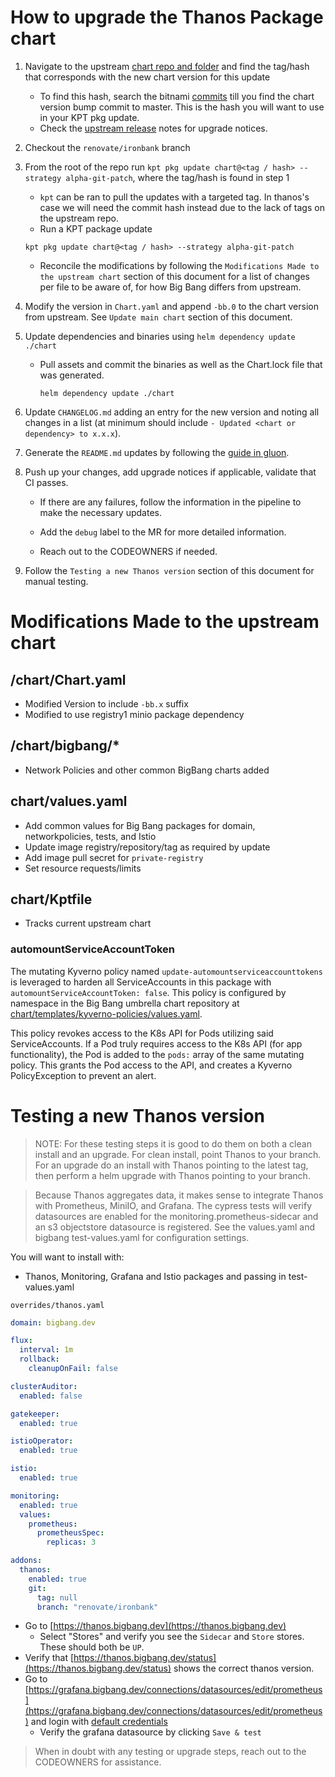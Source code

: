 # How to upgrade the Thanos Package chart

1. Navigate to the upstream [chart repo and folder](https://github.com/bitnami/charts/tree/main/bitnami/thanos) and find the tag/hash that corresponds with the new chart version for this update
    - To find this hash, search the bitnami [commits](https://github.com/bitnami/charts/blame/main/bitnami/thanos/Chart.yaml#L38) till you find the chart version bump commit to master.  This is the hash you will want to use in your KPT pkg update.
    - Check the [upstream release](https://thanos.io/tip/thanos/changelog.md/#changelog) notes for upgrade notices.

2. Checkout the `renovate/ironbank` branch

3. From the root of the repo run `kpt pkg update chart@<tag / hash> --strategy alpha-git-patch`, where the tag/hash is found in step 1

    - `kpt` can be ran to pull the updates with a targeted tag.  In thanos's case we will need the commit hash instead due to the lack of tags on the upstream repo.
    - Run a KPT package update
    ```shell
    kpt pkg update chart@<tag / hash> --strategy alpha-git-patch
    ```
    - Reconcile the modifications by following the `Modifications Made to the upstream chart` section of this document for a list of changes per file to be aware of, for how Big Bang differs from upstream.

4. Modify the version in `Chart.yaml` and append `-bb.0` to the chart version from upstream. See `Update main chart` section of this document.

5. Update dependencies and binaries using `helm dependency update ./chart`

    - Pull assets and commit the binaries as well as the Chart.lock file that was generated.
      ```shell
      helm dependency update ./chart
      ```

6. Update `CHANGELOG.md` adding an entry for the new version and noting all changes in a list (at minimum should include `- Updated <chart or dependency> to x.x.x`).

7. Generate the `README.md` updates by following the [guide in gluon](https://repo1.dso.mil/big-bang/product/packages/gluon/-/blob/master/docs/bb-package-readme.md).

8. Push up your changes, add upgrade notices if applicable, validate that CI passes. 

    - If there are any failures, follow the information in the pipeline to make the necessary updates. 

    - Add the `debug` label to the MR for more detailed information. 
    
    - Reach out to the CODEOWNERS if needed.

9. Follow the `Testing a new Thanos version` section of this document for manual testing.

# Modifications Made to the upstream chart

## /chart/Chart.yaml
- Modified Version to include `-bb.x` suffix
- Modified to use registry1 minio package dependency

## /chart/bigbang/*
- Network Policies and other common BigBang charts added

## chart/values.yaml
- Add common values for Big Bang packages for domain, networkpolicies, tests, and Istio
- Update image registry/repository/tag as required by update
- Add image pull secret for `private-registry`
- Set resource requests/limits

## chart/Kptfile
- Tracks current upstream chart

### automountServiceAccountToken
The mutating Kyverno policy named `update-automountserviceaccounttokens` is leveraged to harden all ServiceAccounts in this package with `automountServiceAccountToken: false`. This policy is configured by namespace in the Big Bang umbrella chart repository at [chart/templates/kyverno-policies/values.yaml](https://repo1.dso.mil/big-bang/bigbang/-/blob/master/chart/templates/kyverno-policies/values.yaml?ref_type=heads). 

This policy revokes access to the K8s API for Pods utilizing said ServiceAccounts. If a Pod truly requires access to the K8s API (for app functionality), the Pod is added to the `pods:` array of the same mutating policy. This grants the Pod access to the API, and creates a Kyverno PolicyException to prevent an alert.

# Testing a new Thanos version

> NOTE: For these testing steps it is good to do them on both a clean install and an upgrade. For clean install, point Thanos to your branch. For an upgrade do an install with Thanos pointing to the latest tag, then perform a helm upgrade with Thanos pointing to your branch.

> Because Thanos aggregates data, it makes sense to integrate Thanos with Prometheus, MiniIO, and Grafana.
The cypress tests will verify datasources are enabled for the monitoring.prometheus-sidecar and an s3 objectstore datasource is registered.  See the values.yaml and bigbang test-values.yaml for configuration settings.  

You will want to install with:

   - Thanos, Monitoring, Grafana and Istio packages and passing in test-values.yaml

`overrides/thanos.yaml`
```yaml
domain: bigbang.dev

flux:
  interval: 1m
  rollback:
    cleanupOnFail: false

clusterAuditor:
  enabled: false

gatekeeper:
  enabled: true

istioOperator:
  enabled: true

istio:
  enabled: true

monitoring:
  enabled: true
  values:
    prometheus:
      prometheusSpec:
        replicas: 3

addons:
  thanos:
    enabled: true
    git:
      tag: null
      branch: "renovate/ironbank"
```

- Go to [https://thanos.bigbang.dev](https://thanos.bigbang.dev)
   - Select "Stores" and verify you see the `Sidecar` and `Store` stores.  These should both be `UP`.
- Verify that [https://thanos.bigbang.dev/status](https://thanos.bigbang.dev/status) shows the correct thanos version.
- Go to [https://grafana.bigbang.dev/connections/datasources/edit/prometheus](https://grafana.bigbang.dev/connections/datasources/edit/prometheus) and login with [default credentials](https://repo1.dso.mil/big-bang/bigbang/-/blob/master/docs/guides/using-bigbang/default-credentials.md) 
   - Verify the grafana datasource by clicking `Save & test`

> When in doubt with any testing or upgrade steps, reach out to the CODEOWNERS for assistance.